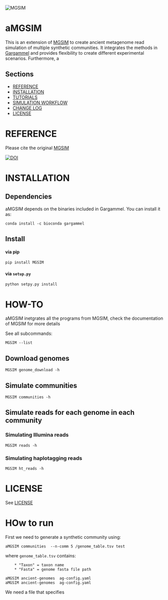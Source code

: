 ![MGSIM](https://github.com/genomewalker/aMGSIM/workflows/aMGSIM/badge.svg)

aMGSIM
=====

This is an extension of [MGSIM](https://github.com/nick-youngblut/MGSIM/) to create ancient metagenome read simulation of multiple synthetic communities. It integrates the methods in [Gargammel](https://github.com/grenaud/gargammel) and provides flexibility to create different experimental scenarios. Furthermore, a

## Sections

- [REFERENCE](#reference)
- [INSTALLATION](#installation)
- [TUTORIALS](#tutorials)
- [SIMULATION WORKFLOW](#simulation_workflow)
- [CHANGE LOG](#changelog)
- [LICENSE](#license)


# REFERENCE
Please cite the original [MGSIM](https://github.com/nick-youngblut/MGSIM/)

[![DOI](https://zenodo.org/badge/DOI/10.5281/zenodo.3696891.svg)](https://doi.org/10.5281/zenodo.3696891)


# INSTALLATION

## Dependencies

aMGSIM depends on the binaries included in Gargammel. You can install it as:

`conda install -c bioconda gargammel`

## Install

#### via pip

`pip install MGSIM`

#### via `setup.py`

`python setpy.py install`

# HOW-TO

aMGSIM inetgrates all the programs from MGSIM, check the documentation of MGSIM for more details

See all subcommands:

`MGSIM --list`

## Download genomes

`MGSIM genome_download -h`

## Simulate communities

`MGSIM communities -h`

## Simulate reads for each genome in each community

### Simulating Illumina reads

`MGSIM reads -h`

### Simulating haplotagging reads

`MGSIM ht_reads -h`


# LICENSE

See [LICENSE](./LICENSE)



# HOw to run

First we need to generate a synthetic community using:
```
aMGSIM communities  --n-comm 5 /genome_table.tsv test
```

where `genome_table.tsv` contains:
```
    * "Taxon" = taxon name
    * "Fasta" = genome fasta file path
```

```
aMGSIM ancient-genomes  ag-config.yaml
aMGSIM ancient-genomes  ag-config.yaml
```

We need a file that specifies 

```

```
